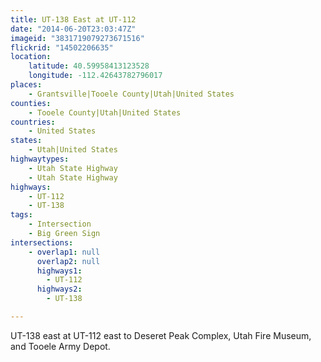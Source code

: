 ```yaml
---
title: UT-138 East at UT-112
date: "2014-06-20T23:03:47Z"
imageid: "3831719079273671516"
flickrid: "14502206635"
location:
    latitude: 40.59958413123528
    longitude: -112.42643782796017
places:
    - Grantsville|Tooele County|Utah|United States
counties:
    - Tooele County|Utah|United States
countries:
    - United States
states:
    - Utah|United States
highwaytypes:
    - Utah State Highway
    - Utah State Highway
highways:
    - UT-112
    - UT-138
tags:
    - Intersection
    - Big Green Sign
intersections:
    - overlap1: null
      overlap2: null
      highways1:
        - UT-112
      highways2:
        - UT-138

---
```

UT-138 east at UT-112 east to Deseret Peak Complex, Utah Fire Museum, and Tooele Army Depot.